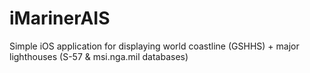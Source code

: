 iMarinerAIS
===========

Simple iOS application for displaying world coastline (GSHHS) + major lighthouses (S-57 &amp; msi.nga.mil databases)